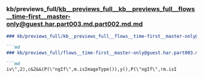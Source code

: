 ### kb/previews_full/kb__previews_full__kb__previews_full__flows__time-first__master-only@guest.har.part003.md.part002.md.md

```md
### kb/previews_full/kb__previews_full__flows__time-first__master-only@guest.har.part003.md.part002.md

```md
### kb/previews_full/flows__time-first__master-only@guest.har.part003.md (part 002)

```md
iv\",2),c&2&&(P(\"ngIf\",m.isImageType()),y(),P(\"ngIf\",!m.isI
```

```

```

```
